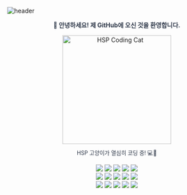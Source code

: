 ![header](https://capsule-render.vercel.app/api?type=waving&color=38A169&height=280&section=header&text=HwanSeoPark&fontSize=90&animation=fadeIn&fontAlignY=35&colorBackground=E6FFFA)

<div align="center">

  <p style="color:#2D3748;">
    <b>🌱 안녕하세요! 제 GitHub에 오신 것을 환영합니다.</b><br>
  </p>
  
  <img src= ![ani](https://github.com/user-attachments/assets/057cd6b2-d0a0-4cf5-a659-8f3ffafa025c) alt="HSP Coding Cat" width="250px"/>
 

  <p style="color:#2D3748; font-size: 0.9em; margin-top: 10px;">
    HSP 고양이가 열심히 코딩 중! 💻🐾
  </p>
  
  <p>
    <img src="https://img.shields.io/badge/github-%23121011.svg?style=for-the-badge&logo=github&logoColor=white"/>
    <img src="https://img.shields.io/badge/java-%23ED8B00.svg?style=for-the-badge&logo=openjdk&logoColor=white"/>
    <img src="https://img.shields.io/badge/spring-%236DB33F.svg?style=for-the-badge&logo=spring&logoColor=white"/>
    <img src="https://img.shields.io/badge/react-%2320232a.svg?style=for-the-badge&logo=react&logoColor=%2361DAFB"/>
    <img src="https://img.shields.io/badge/React_Router-CA4245?style=for-the-badge&logo=react-router&logoColor=white"/>
    <br>
    <img src="https://img.shields.io/badge/docker-%230db7ed.svg?style=for-the-badge&logo=docker&logoColor=white"/>
    <img src="https://img.shields.io/badge/mysql-4479A1.svg?style=for-the-badge&logo=mysql&logoColor=white"/>
    <img src="https://img.shields.io/badge/Amazon%20S3-FF9900?style=for-the-badge&logo=amazons3&logoColor=white"/>
    <img src="https://img.shields.io/badge/Hibernate-59666C?style=for-the-badge&logo=Hibernate&logoColor=white"/>
    <img src="https://img.shields.io/badge/JWT-black?style=for-the-badge&logo=JSON%20web%20tokens"/>
    <br>
    <img src="https://img.shields.io/badge/IntelliJIDEA-000000.svg?style=for-the-badge&logo=intellij-idea&logoColor=white"/>
    <img src="https://img.shields.io/badge/Visual%20Studio%20Code-0078d7.svg?style=for-the-badge&logo=visual-studio-code&logoColor=white"/>
    <img src="https://img.shields.io/badge/vite-%23646CFF.svg?style=for-the-badge&logo=vite&logoColor=white"/>
    <img src="https://img.shields.io/badge/Notepad++-90E59A.svg?style=for-the-badge&logo=notepad%2b%2b&logoColor=black"/>
    <img src="https://img.shields.io/badge/markdown-%23000000.svg?style=for-the-badge&logo=markdown&logoColor=white"/>
  </p>

</div>
